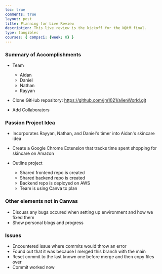 ```yaml
---
toc: true
comments: true
layout: post
title: Planning for Live Review
description: This live review is the kickoff for the N@tM final.
type: tangibles
courses: { compsci: {week: 0} }
---
```


### Summary of Accomplishments

- Team
  - Aidan 
  - Daniel 
  - Nathan 
  - Rayyan

- Clone GitHub repository: https://github.com/jm1021/alienWorld.git

- Add Collaborators

### Passion Project Idea
- Incorporates Rayyan, Nathan, and Daniel's timer into Aidan's skincare idea
- Create a Google Chrome Extension that tracks time spent shopping for skincare on Amazon

- Outline project
  - Shared frontend repo is created
  - Shared backend repo is created
  - Backend repo is deployed on AWS
  - Team is using Canva to plan

### Other elements not in Canvas

- Discuss any bugs occured when setting up environment and how we fixed them
- Show personal blogs and progress

### Issues
  - Encountered issue where commits would throw an error
  - Found out that it was because I merged this branch with the main
  - Reset commit to the last known one before merge and then copy files over 
  - Commit worked now
